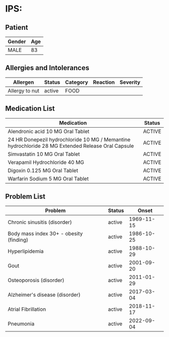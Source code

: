 # IPS:

## Patient

|Gender|Age|
|---|---|
|MALE|83|

## Allergies and Intolerances

|Allergen|Status|Category|Reaction|Severity|
|---|---|---|---|---|
|Allergy to nut|active|FOOD|||

## Medication List

|Medication|Status|
|---|---|
|Alendronic acid 10 MG Oral Tablet|ACTIVE|
|24 HR Donepezil hydrochloride 10 MG / Memantine hydrochloride 28 MG Extended Release Oral Capsule|ACTIVE|
|Simvastatin 10 MG Oral Tablet|ACTIVE|
|Verapamil Hydrochloride 40 MG|ACTIVE|
|Digoxin 0.125 MG Oral Tablet|ACTIVE|
|Warfarin Sodium 5 MG Oral Tablet|ACTIVE|

## Problem List

|Problem|Status|Onset|
|---|---|---|
|Chronic sinusitis (disorder)|active|1969-11-15|
|Body mass index 30+ - obesity (finding)|active|1986-10-25|
|Hyperlipidemia|active|1988-10-29|
|Gout|active|2001-09-20|
|Osteoporosis (disorder)|active|2011-01-29|
|Alzheimer's disease (disorder)|active|2017-03-04|
|Atrial Fibrillation|active|2018-11-17|
|Pneumonia|active|2022-09-04|
